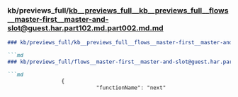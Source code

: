 ### kb/previews_full/kb__previews_full__kb__previews_full__flows__master-first__master-and-slot@guest.har.part102.md.part002.md.md

```md
### kb/previews_full/kb__previews_full__flows__master-first__master-and-slot@guest.har.part102.md.part002.md

```md
### kb/previews_full/flows__master-first__master-and-slot@guest.har.part102.md (part 002)

```md
                 {
                            "functionName": "next"
```

```

```

```
